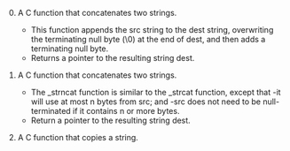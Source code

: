0. A C function that concatenates two strings.
   - This function appends the src string to the dest string, overwriting the terminating null byte (\0) at the end of dest, and then adds a terminating null byte.
   - Returns a pointer to the resulting string dest.

1. A C function that concatenates two strings.
   - The _strncat function is similar to the _strcat function, except that
         -it will use at most n bytes from src; and
         -src does not need to be null-terminated if it contains n or more bytes.
   - Return a pointer to the resulting string dest.

2. A C function that copies a string.
